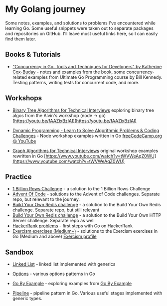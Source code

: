 # My Golang journey

Some notes, examples, and solutions to problems I've encountered while learning Go. Some useful snippets were taken out to separate packages and repositories on GitHub. I'll leave most useful links here, so I can easily find them later.

## Books & Tutorials

- ["Concurrency in Go. Tools and Techniques for Developers" by Katherine Cox-Buday](https://github.com/parMaster/go-solutions/blob/main/sandbox/Concurrency_in_Go_test.go) - notes and examples from the book, some concurrency-related examples from Ultimate Go Programming course by Bill Kennedy. Testing patterns, writing tests for concurrent code, and more.

## Workshops

- [Binary Tree Algorithms for Technical Interviews](https://github.com/parMaster/go-solutions/blob/main/sandbox/Binary_tree_algorithm_for_technical_interview_test.go) exploring binary tree algos from the Alvin's workshop (node -> go) [https://youtu.be/fAAZixBzIAI](https://youtu.be/fAAZixBzIAI)

- [Dynamic Programming - Learn to Solve Algorithmic Problems & Coding Challenges](https://github.com/parMaster/go-solutions/blob/main/sandbox/Dynamic_programming_workshop_test.go) - Node workshop examples written in Go
[freeCodeCamp.org @ YouTube](https://www.youtube.com/watch?v=oBt53YbR9Kk)

- [Graph Algorithms for Technical Interviews](https://github.com/parMaster/go-solutions/blob/main/sandbox/Graph_Algorithms_for_Technical_Interviews_test.go) original workshop examples rewritten in Go [https://www.youtube.com/watch?v=tWVWeAqZ0WU](https://www.youtube.com/watch?v=tWVWeAqZ0WU)

## Practice

- [1 Billion Rows Challenge](https://github.com/parMaster/go-solutions/blob/main/sandbox/1brc) - a solution to the 1 Billion Rows Challenge
- [Advent Of Code](https://github.com/parMaster/advent-of-code) - solutions to the Advent of Code challenges. Separate repo, but relevant to the journey.
- [Build Your Own Redis challenge](https://github.com/parMaster/byo-http-server) - a solution to the Build Your Own Redis challenge. Separate repo, but still relevant
- [Build Your Own Redis challenge](https://github.com/parMaster/byo-http-server) - a solution to the Build Your Own HTTP Server challenge. Separate repo as well
- [HackerRank problems](https://github.com/parMaster/go-solutions/blob/main/HackerRank) - first steps with Go on HackerRank
- [Exercism exercises (Medium+)](https://github.com/parMaster/go-solutions/tree/main/Exercism/go) - solutions to the Exercism exercises in Go (Medium and above) [Exercism profile](https://exercism.org/profiles/parMaster)

## Sandbox
- [Linked List](https://github.com/parMaster/go-solutions/blob/main/sandbox/Linked-Lists_test.go) - linked list implemented with generics

- [Options](https://github.com/parMaster/go-solutions/blob/main/sandbox/Options_test.go) - various options patterns in Go

- [Go By Example](https://github.com/parMaster/go-solutions/blob/main/sandbox/GoByExample) - exploring examples from [Go By Example](https://gobyexample.com/)

- [Pipeline](https://github.com/parMaster/go-solutions/blob/main/sandbox/pipeline) - pipeline pattern in Go. Various useful stages implemented with generic types.